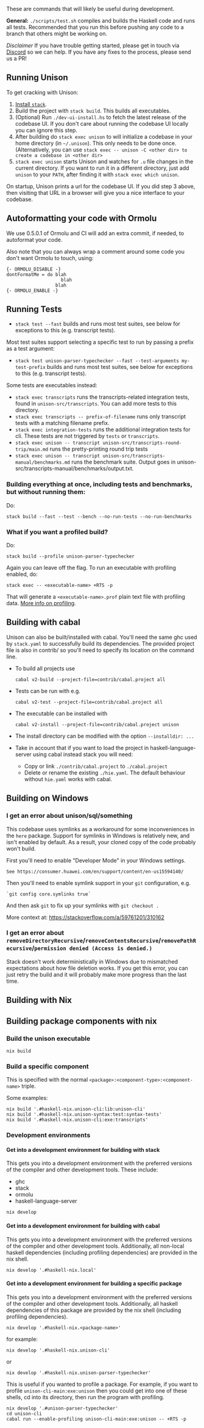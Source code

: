 These are commands that will likely be useful during development.

__General:__ `./scripts/test.sh` compiles and builds the Haskell code and runs all tests. Recommended that you run this before pushing any code to a branch that others might be working on.

_Disclaimer_ If you have trouble getting started, please get in touch via [Discord](https://unison-lang.org/discord) so we can help.  If you have any fixes to the process, please send us a PR!

## Running Unison

To get cracking with Unison:

1. [Install `stack`](https://docs.haskellstack.org/en/stable/README/#how-to-install).
2. Build the project with `stack build`. This builds all executables.
3. (Optional) Run `./dev-ui-install.hs` to fetch the latest release of the codebase UI. If you don't care about running the codebase UI locally you can ignore this step.
4. After building do `stack exec unison` to will initialize a codebase in your home directory (in `~/.unison`). This only needs to be done once. (Alternatively, you can use `stack exec -- unison -C <other dir> to create a codebase in <other dir>`
5. `stack exec unison` starts Unison and watches for `.u` file changes in the current directory. If you want to run it in a different directory, just add `unison` to your `PATH`, after finding it with `stack exec which unison`.

On startup, Unison prints a url for the codebase UI. If you did step 3 above, then visiting that URL in a browser will give you a nice interface to your codebase.

## Autoformatting your code with Ormolu

We use 0.5.0.1 of Ormolu and CI will add an extra commit, if needed, to autoformat your code.

Also note that you can always wrap a comment around some code you don't want Ormolu to touch, using:

```
{- ORMOLU_DISABLE -}
dontFormatMe = do blah
                    blah
                  blah
{- ORMOLU_ENABLE -}
```

## Running Tests

* `stack test --fast` builds and runs most test suites, see below for exceptions to this (e.g. transcript tests).

Most test suites support selecting a specific test to run by passing a prefix as a test argument:

* `stack test unison-parser-typechecker --fast --test-arguments my-test-prefix` builds and runs most test suites, see below for exceptions to this (e.g. transcript tests).

Some tests are executables instead:

* `stack exec transcripts` runs the transcripts-related integration tests, found in `unison-src/transcripts`. You can add more tests to this directory.
* `stack exec transcripts -- prefix-of-filename` runs only transcript tests with a matching filename prefix.
* `stack exec integration-tests` runs the additional integration tests for cli. These tests are not triggered by `tests` or `transcripts`.
* `stack exec unison -- transcript unison-src/transcripts-round-trip/main.md` runs the pretty-printing round trip tests
* `stack exec unison -- transcript unison-src/transcripts-manual/benchmarks.md` runs the benchmark suite. Output goes in unison-src/transcripts-manual/benchmarks/output.txt.

### Building everything at once, including tests and benchmarks, but without running them:
Do:

    stack build --fast --test --bench --no-run-tests --no-run-benchmarks

### What if you want a profiled build?

Do:

    stack build --profile unison-parser-typechecker

Again you can leave off the flag. To run an executable with profiling enabled, do:

    stack exec -- <executable-name> +RTS -p

That will generate a `<executable-name>.prof` plain text file with profiling data. [More info on profiling](https://downloads.haskell.org/~ghc/latest/docs/html/users_guide/profiling.html).

## Building with cabal

Unison can also be built/installed with cabal. You'll need the same ghc
used by `stack.yaml` to successfully build its dependencies.
The provided project file is also in contrib/ so you'll need to specify
its location on the command line.

* To build all projects use

    `cabal v2-build --project-file=contrib/cabal.project all`

* Tests can be run with e.g.

    `cabal v2-test --project-file=contrib/cabal.project all`

* The executable can be installed with

    `cabal v2-install --project-file=contrib/cabal.project unison`

* The install directory can be modified with the option `--installdir: ...`

* Take in account that if you want to load the project in haskell-language-server using cabal instead stack you will need:
  * Copy or link `./contrib/cabal.project` to `./cabal.project`
  * Delete or rename the existing `./hie.yaml`. The default behaviour without `hie.yaml` works with cabal.

## Building on Windows

### I get an error about unison/sql/something

This codebase uses symlinks as a workaround for some inconveniences in the `here` package. Support for symlinks in Windows is relatively new, and isn't enabled by default. As a result, your cloned copy of the code probably won't build.

First you'll need to enable "Developer Mode" in your Windows settings.

	See https://consumer.huawei.com/en/support/content/en-us15594140/

Then you'll need to enable symlink support in your `git` configuration, e.g.

    `git config core.symlinks true`

And then ask `git` to fix up your symlinks with `git checkout .`

More context at: https://stackoverflow.com/a/59761201/310162


### I get an error about `removeDirectoryRecursive`/`removeContentsRecursive`/`removePathRecursive`/`permission denied (Access is denied.)`

Stack doesn't work deterministically in Windows due to mismatched expectations about how file deletion works. If you get this error, you can just retry the build and it will probably make more progress than the last time.

## Building with Nix

## Building package components with nix

### Build the unison executable
```
nix build
```

### Build a specific component
This is specified with the normal
`<package>:<component-type>:<component-name>` triple.

Some examples:
```
nix build '.#haskell-nix.unison-cli:lib:unison-cli'
nix build '.#haskell-nix.unison-syntax:test:syntax-tests'
nix build '.#haskell-nix.unison-cli:exe:transcripts'
```

### Development environments

#### Get into a development environment for building with stack
This gets you into a development environment with the preferred
versions of the compiler and other development tools. These
include:

- ghc
- stack
- ormolu
- haskell-language-server

```
nix develop
```

#### Get into a development environment for building with cabal
This gets you into a development environment with the preferred
versions of the compiler and other development tools. Additionally,
all non-local haskell dependencies (including profiling dependencies)
are provided in the nix shell.

```
nix develop '.#haskell-nix.local'
```

#### Get into a development environment for building a specific package
This gets you into a development environment with the preferred
versions of the compiler and other development tools. Additionally,
all haskell dependencies of this package are provided by the nix shell
(including profiling dependencies).

```
nix develop '.#haskell-nix.<package-name>'
```

for example:

```
nix develop '.#haskell-nix.unison-cli'
```
or
```
nix develop '.#haskell-nix.unison-parser-typechecker'
```

This is useful if you wanted to profile a package. For example, if you
want to profile `unison-cli-main:exe:unison` then you could get into one of these
shells, cd into its directory, then run the program with
profiling.

```
nix develop '.#unison-parser-typechecker'
cd unison-cli
cabal run --enable-profiling unison-cli-main:exe:unison -- +RTS -p
```
